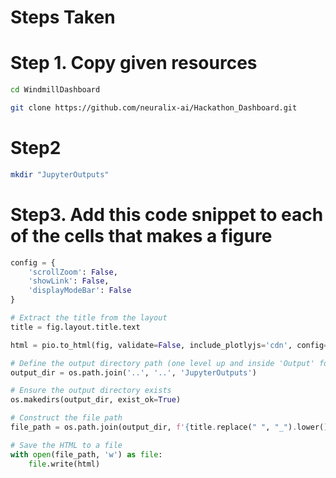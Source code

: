 # Steps Taken

# Step 1. Copy given resources
```bash
cd WindmillDashboard
```
```bash
git clone https://github.com/neuralix-ai/Hackathon_Dashboard.git
```
# Step2
```bash
mkdir "JupyterOutputs"
```

# Step3. Add this code snippet to each of the cells that makes a figure
```python
config = {
    'scrollZoom': False,
    'showLink': False,
    'displayModeBar': False
}

# Extract the title from the layout
title = fig.layout.title.text

html = pio.to_html(fig, validate=False, include_plotlyjs='cdn', config=config)

# Define the output directory path (one level up and inside 'Output' folder)
output_dir = os.path.join('..', '..', 'JupyterOutputs')

# Ensure the output directory exists
os.makedirs(output_dir, exist_ok=True)

# Construct the file path
file_path = os.path.join(output_dir, f'{title.replace(" ", "_").lower()}.html')

# Save the HTML to a file
with open(file_path, 'w') as file:
    file.write(html)
```
